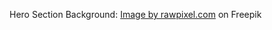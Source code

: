 Hero Section Background: <a href="https://www.freepik.com/free-vector/gradient-blur-pink-blue-abstract-background_16359095.htm#query=grainy%20gradient&position=2&from_view=search&track=location_fest_v1">Image by rawpixel.com</a> on Freepik
